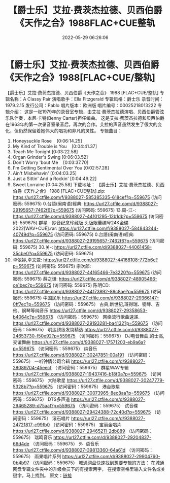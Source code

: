﻿---
title: 【爵士乐】艾拉·费茨杰拉德、贝西伯爵《天作之合》1988FLAC+CUE整轨
date: 2022-05-29 06:26:06
categories: 古典音乐、新世纪、纯音雅乐
tags: 纯音雅乐
---
# 【爵士乐】艾拉·费茨杰拉德、贝西伯爵《天作之合》1988[FLAC+CUE/整轨]

【爵士乐】艾拉·费茨杰拉德、贝西伯爵《天作之合》 1988
[FLAC+CUE/整轨]
专辑名称：A Classy Pair
演唱歌手：Ella
Fitzgerald
专辑风格：爵士乐
录音时间：1979.2.15
发行公司：Pablo
唱片版本：欧洲版
唱片编号：00025218013222
专辑介绍：
这是一张1979年的录音室专辑，由艾拉·费茨杰拉德演唱、贝西伯爵管弦乐队伴奏，本尼·卡特(Benny
Carter)担任编曲。
这是艾拉·费茨杰拉德和贝西伯爵在1963年的第一次录音室录音后，再次的合作。艾拉的声音虽然发生了很大的变化，但仍然保留着她伟大的唱功和非凡的灵性。
专辑曲目：
01. Honeysuckle
Rose    [0:06:14.25]
02. My Kind of Trouble is
You    [0:04:41.37]
03. Teach Me
Tonight
[0:03:22.58]
04. Organ Grinder's
Swing
[0:06:03.52]
05. Don't Worry 'bout
Me    [0:03:37.70]
06. I'm Getting Sentimental
Over You
[0:02:57.28]
07. Ain't
Misbehavin'
[0:04:03.25]
08. Just a Sittin' And a
Rockin'
[0:04:49.22]
09. Sweet
Lorraine
[0:04:25.58]
下载地址：
【爵士乐】艾拉·费茨杰拉德、贝西伯爵《天作之合》 1988
[FLAC+CUE整轨].zip: https://url27.ctfile.com/f/9388027-585385335-618cef?p=559675
(访问密码: 559675)
0.台語(闽南语)經典:
https://url27.ctfile.com/d/9388027-29195657-7462f6?p=559675
(访问密码: 559675)
13.周-江-:
https://url27.ctfile.com/d/9388027-44101295-12b1db?p=559675
(访问密码: 559675)
群星 - 妙音纪念珍藏版 头版限量编号24K金碟 2022[WAV+CUE].rar:
https://url27.ctfile.com/f/9388027-584843244-40749d?p=559675
(访问密码: 559675)
0.台語(闽南语)經典: https://url27.ctfile.com/d/9388027-29195657-7462f6?p=559675
(访问密码: 559675)
30.关-: https://url27.ctfile.com/d/9388027-44061458-35cbe0?p=559675
(访问密码: 559675)
34. 卓依婷,卓文萱: https://url27.ctfile.com/d/9388027-44168108-772b6e?p=559675
(访问密码: 559675)
宗次郎: https://url27.ctfile.com/d/9388027-44165466-7e3220?p=559675
(访问密码: 559675)
薛之谦: https://url27.ctfile.com/d/9388027-48905466-ce1bec?p=559675
(访问密码: 559675)
陈明CD: https://url27.ctfile.com/d/9388027-44173892-89c8ae?p=559675
(访问密码: 559675)
中国民乐
https://url27.ctfile.com/d/9388027-29366147-0ff7ec?p=559675
（访问密码：559675）
古典,新世纪,班得瑞、钢琴、吉他、钢琴等纯音乐
https://url27.ctfile.com/d/9388027-29358653-b4064c?p=559675
（访问密码：559675）
网络流行歌曲速递.
https://url27.ctfile.com/d/9388027-29193281-ba4132?p=559675
（访问密码：559675）
明达顶级发烧精选
https://url27.ctfile.com/d/9388027-24653730-f50e92?p=559675
（访问密码：559675）
DJ电音舞曲,的士高, 交谊舞曲
https://url27.ctfile.com/d/9388027-17571203-eb9a6a?p=559675
（访问密码：559675）
纯音乐
https://url27.ctfile.com/d/9388027-30247851-00a191
（访问密码：559675）
一听钟情公司合辑
https://url27.ctfile.com/d/9388027-28089704-45eecf
（访问密码：559675）
群星WAV专辑
https://url27.ctfile.com/d/9388027-19437416-b18f0a?p=559675
（访问密码：559675）
大陆歌星
https://url27.ctfile.com/d/9388027-30247779-5328b7?p=559675
（访问密码：559675）
港台歌星
https://url27.ctfile.com/d/9388027-30073965-8ec8aa?p=559675
（访问密码：559675）
DTS多声道
https://url27.ctfile.com/d/9388027-29465289-d75aaf?p=559675
（访问密码：559675）
试音碟
https://url27.ctfile.com/d/9388027-29424388-72c40d?p=559675
（访问密码：559675）
滚石唱片
https://url27.ctfile.com/d/9388027-24721817-c99fb0
（访问密码：559675）
宝丽金唱片
https://url27.ctfile.com/d/9388027-29465211-2db889
（访问密码：559675）
瑞鸣音乐
https://url27.ctfile.com/d/9388027-29204837-66d4de
（访问密码：559675）
外  语音乐
https://url27.ctfile.com/d/9388027-39813360-64a61d
（访问密码：559675）
雨果唱片系列
https://url27.ctfile.com/d/9388027-29904760-0b4b97
（访问密码：559675）
城通网盘快速找到想要专辑的方法：
在城通网盘专辑文件夹中的升级会员下的有搜索两字，
在搜索空格里输入文件名或关键字，马上找到。
原文：[链接](https://blog.sina.com.cn/s/blog_1647c7e7601030xhm.html)